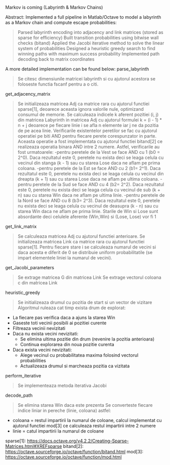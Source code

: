 Markov is coming (Labyrinth & Markov Chains)

Abstract:
Implemented a full pipeline in Matlab/Octave to model a labyrinth as a Markov chain 
and compute escape probabilities:
> Parsed labyrinth encoding into adjacency and link matrices (stored as sparse for efficiency)
> Built transition probabilities using bitwise wall checks (bitand)
> Applied the Jacobi iterative method to solve the linear system of probabilities
> Designed a heuristic greedy search to find winning paths with maximum success probability
> Implemented path decoding back to matrix coordinates


A more detailed implementation can be found below:
parse_labyrinth
>Se citesc dimensiunile matricei labyrinth si cu ajutorul acestora se foloseste
 functia fscanf pentru a o citi.

get_adjacency_matrix
> Se initializeaza matricea Adj ca matrice rara cu ajutorul functiei sparse[1],
  deoarece aceasta ignora valorile nule, optimizand consumul de memorie.
> Se calculeaza indicele k aferent pozitiei (i, j) din  matricea Labyrinth in
  matricea Adj cu ajutorul formulei k = (i - 1) * n + j deoarece pe fiecare
  linie i se afla n elemente iar j ne da pozitia de pe acea linie.
> Verificarile existentelor peretilor se fac cu ajutorul operatiei pe biti
  AND pentru fiecare perete corespunzator in parte. Aceasta operatie a fost
  implementata cu ajutorul functiei bitand[2] ce realizeaza operatia binara
  AND intre 2 numere.
> Astfel, verificarile au fost urmatoarele:
  -pentru peretele de la Vest se face AND cu 1 (b0 = 2^0).
   Daca rezultatul este 0, peretele nu exista deci se leaga
   celula cu vecinul din stanga (k - 1) sau cu starea Lose
   daca ne aflam pe prima coloana.
  -pentru peretele de la Est se face AND cu 2 (b1= 2^1).
   Daca rezultatul este 0, peretele nu exista deci se leaga
   celula cu vecinul din dreapta (k + 1) sau cu starea Lose
   daca ne aflam pe ultima coloana.
  -pentru peretele de la Sud se face AND cu 4 (b2= 2^2).
   Daca rezultatul este 0, peretele nu exista deci se leaga
   celula cu vecinul de sub (k + n) sau cu starea Win
   daca ne aflam pe ultima linie.
  -pentru peretele de la Nord se face AND cu 8 (b3= 2^3).
   Daca rezultatul este 0, peretele nu exista deci se leaga
   celula cu vecinul de deasupra (k - n) sau cu starea Win
   daca ne aflam pe prima linie.
> Starile de Win si Lose sunt absordante deci celulele aferente (Win,Win) si
  (Lose, Lose) vor fi 1

get_link_matrix
> Se calculeaza matricea Adj cu ajutorul functiei anterioare.
> Se initializeaza matricea Link ca matrice rara cu ajutorul functiei sparse[1].
> Pentru fiecare stare i se calculeaza numarul de vecini si daca acesta e diferit
  de 0 se distribuie uniform probabilitatile (se impart elementele liniei la 
  numarul de vecini).

get_Jacobi_parameters
> Se extrage matricea G din matricea Link
> Se extrage vectorul coloana c din matricea Link

heuristic_greedy
> Se initializeaza drumul cu pozitia de start si un vector de vizitare
> Algoritmul ruleaza cat timp exista drum de explorat:
  - La fiecare pas verifica daca a ajuns la starea Win
  - Gaseste toti vecinii posibili ai pozitiei curente
  - Filtreaza vecinii nevizitati
  - Daca nu exista vecini nevizitati:
     * Se elimina ultima pozitie din drum (revenire la pozitia anterioara)
     * Continua explorarea din noua pozitie curenta
   - Daca exista vecini nevizitati:
     * Alege vecinul cu probabilitatea maxima folosind vectorul probabilities
     * Actualizeaza drumul si marcheaza pozitia ca vizitata

perform_iterative
> Se implementeaza metoda iterativa Jacobi

decode_path
> Se elimina starea Win daca este prezenta
> Se converteste fiecare indice liniar in pereche (linie, coloana) astfel:
  - coloana = restul impartirii la numarul de coloane, calcul implementat cu
    ajutorul functiei mod[3] ce calculeaza restul impartirii intre 2 numere 
  - linie = catul impartirii la numarul de coloane

sparse[1]: https://docs.octave.org/v4.2.2/Creating-Sparse-Matrices.html#XREFsparse
bitand[2]: https://octave.sourceforge.io/octave/function/bitand.html
mod[3]: https://octave.sourceforge.io/octave/function/mod.html
